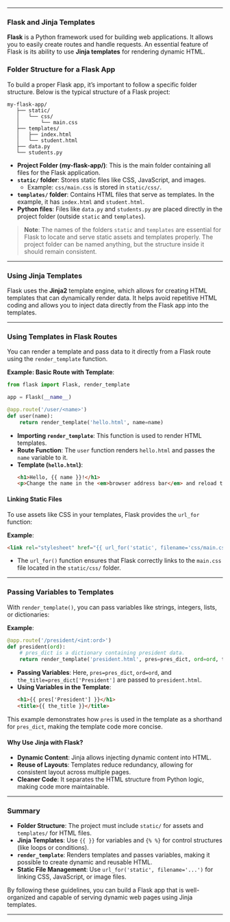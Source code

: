 

---

### Flask and Jinja Templates

**Flask** is a Python framework used for building web applications. It allows you to easily create routes and handle requests. An essential feature of Flask is its ability to use **Jinja templates** for rendering dynamic HTML.

### Folder Structure for a Flask App

To build a proper Flask app, it’s important to follow a specific folder structure. Below is the typical structure of a Flask project:

```
my-flask-app/
   ├── static/
   │   └── css/
   │       └── main.css
   ├── templates/
   │   ├── index.html
   │   └── student.html
   ├── data.py
   └── students.py
```

- **Project Folder (my-flask-app/)**: This is the main folder containing all files for the Flask application.
- **`static/` folder**: Stores static files like CSS, JavaScript, and images.
  - Example: `css/main.css` is stored in `static/css/`.
- **`templates/` folder**: Contains HTML files that serve as templates. In the example, it has `index.html` and `student.html`.
- **Python files**: Files like `data.py` and `students.py` are placed directly in the project folder (outside `static` and `templates`).

> **Note**: The names of the folders `static` and `templates` are essential for Flask to locate and serve static assets and templates properly. The project folder can be named anything, but the structure inside it should remain consistent.

---

### Using Jinja Templates

Flask uses the **Jinja2** template engine, which allows for creating HTML templates that can dynamically render data. It helps avoid repetitive HTML coding and allows you to inject data directly from the Flask app into the templates.







---

### Using Templates in Flask Routes

You can render a template and pass data to it directly from a Flask route using the `render_template` function.

**Example: Basic Route with Template**:
```python
from flask import Flask, render_template

app = Flask(__name__)

@app.route('/user/<name>')
def user(name):
    return render_template('hello.html', name=name)
```

- **Importing `render_template`**: This function is used to render HTML templates.
- **Route Function**: The `user` function renders `hello.html` and passes the `name` variable to it.
- **Template (`hello.html`)**:
  ```html
  <h1>Hello, {{ name }}!</h1>
  <p>Change the name in the <em>browser address bar</em> and reload the page.</p>
  ```

#### Linking Static Files

To use assets like CSS in your templates, Flask provides the `url_for` function:

**Example**:
```html
<link rel="stylesheet" href="{{ url_for('static', filename='css/main.css') }}">
```

- The `url_for()` function ensures that Flask correctly links to the `main.css` file located in the `static/css/` folder.

---

### Passing Variables to Templates

With `render_template()`, you can pass variables like strings, integers, lists, or dictionaries:

**Example**:
```python
@app.route('/president/<int:ord>')
def president(ord):
    # pres_dict is a dictionary containing president data.
    return render_template('president.html', pres=pres_dict, ord=ord, the_title=pres_dict['President'])
```

- **Passing Variables**: Here, `pres=pres_dict`, `ord=ord`, and `the_title=pres_dict['President']` are passed to `president.html`.
- **Using Variables in the Template**:
  ```html
  <h1>{{ pres['President'] }}</h1>
  <title>{{ the_title }}</title>
  ```

This example demonstrates how `pres` is used in the template as a shorthand for `pres_dict`, making the template code more concise.

#### Why Use Jinja with Flask?

- **Dynamic Content**: Jinja allows injecting dynamic content into HTML.
- **Reuse of Layouts**: Templates reduce redundancy, allowing for consistent layout across multiple pages.
- **Cleaner Code**: It separates the HTML structure from Python logic, making code more maintainable.

---

### Summary

- **Folder Structure**: The project must include `static/` for assets and `templates/` for HTML files.
- **Jinja Templates**: Use `{{ }}` for variables and `{% %}` for control structures (like loops or conditions).
- **`render_template`**: Renders templates and passes variables, making it possible to create dynamic and reusable HTML.
- **Static File Management**: Use `url_for('static', filename='...')` for linking CSS, JavaScript, or image files.

By following these guidelines, you can build a Flask app that is well-organized and capable of serving dynamic web pages using Jinja templates.

--- 

